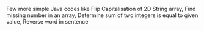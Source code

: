 Few more simple Java codes like Flip Capitalisation of 2D String array, Find missing number in an array, Determine sum of two integers is equal to given value, Reverse word in sentence
